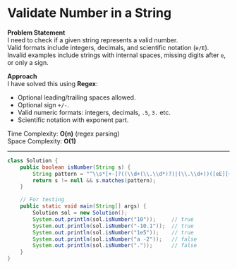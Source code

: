 # Validate Number in a String

**Problem Statement**  
I need to check if a given string represents a valid number.  
Valid formats include integers, decimals, and scientific notation (`e/E`).  
Invalid examples include strings with internal spaces, missing digits after `e`, or only a sign.

**Approach**  
I have solved this using **Regex**:  
- Optional leading/trailing spaces allowed.  
- Optional sign `+/-`.  
- Valid numeric formats: integers, decimals, `.5`, `3.` etc.  
- Scientific notation with exponent part.  

Time Complexity: **O(n)** (regex parsing)  
Space Complexity: **O(1)**  

---

```java
class Solution {
    public boolean isNumber(String s) {
        String pattern = "^\\s*[+-]?((\\d+(\\.\\d*)?)|(\\.\\d+))([eE][+-]?\\d+)?\\s*$";
        return s != null && s.matches(pattern);
    }

    // For testing
    public static void main(String[] args) {
        Solution sol = new Solution();
        System.out.println(sol.isNumber("10"));     // true
        System.out.println(sol.isNumber("-10.1"));  // true
        System.out.println(sol.isNumber("1e5"));    // true
        System.out.println(sol.isNumber("a -2"));   // false
        System.out.println(sol.isNumber("."));      // false
    }
}
